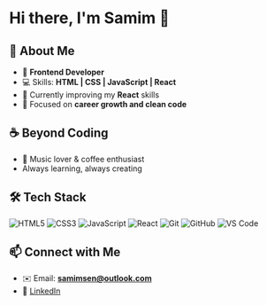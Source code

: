 # Hi there, I'm Samim 👋

## 🚀 About Me
- 🎨 **Frontend Developer**  
- 💻 Skills: **HTML | CSS | JavaScript | React**  
- 🌱 Currently improving my **React** skills  
- 🎯 Focused on **career growth and clean code**  

## ☕ Beyond Coding
- 🎵 Music lover & coffee enthusiast  
- Always learning, always creating

## 🛠 Tech Stack
![HTML5](https://img.shields.io/badge/HTML5-E34F26?style=for-the-badge&logo=html5&logoColor=white)
![CSS3](https://img.shields.io/badge/CSS3-1572B6?style=for-the-badge&logo=css3&logoColor=white)
![JavaScript](https://img.shields.io/badge/JavaScript-F7DF1E?style=for-the-badge&logo=javascript&logoColor=black)
![React](https://img.shields.io/badge/React-20232A?style=for-the-badge&logo=react&logoColor=61DAFB)
![Git](https://img.shields.io/badge/Git-F05032?style=for-the-badge&logo=git&logoColor=white)
![GitHub](https://img.shields.io/badge/GitHub-181717?style=for-the-badge&logo=github&logoColor=white)
![VS Code](https://img.shields.io/badge/VS_Code-007ACC?style=for-the-badge&logo=visualstudiocode&logoColor=white)

## 📫 Connect with Me
- ✉️ Email: **samimsen@outlook.com**  
- 🔗 [LinkedIn](https://www.linkedin.com/in/samimsen/)  
